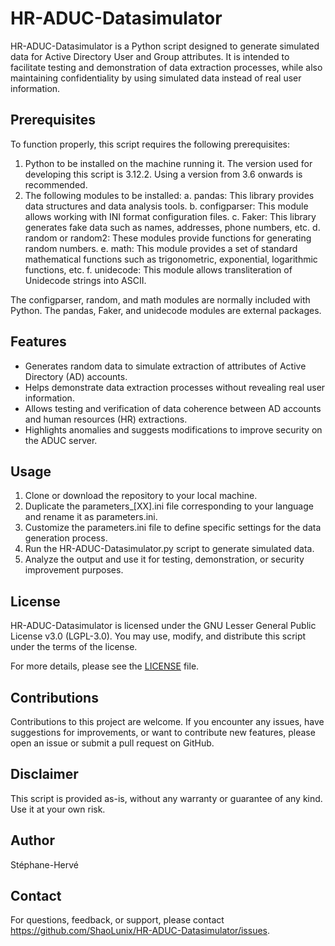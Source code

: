 # HR-ADUC-Datasimulator

HR-ADUC-Datasimulator is a Python script designed to generate simulated data for Active Directory User and Group attributes. It is intended to facilitate testing and demonstration of data extraction processes, while also maintaining confidentiality by using simulated data instead of real user information.

## Prerequisites

To function properly, this script requires the following prerequisites:
1. Python to be installed on the machine running it. The version used for developing this script is 3.12.2. Using a version from 3.6 onwards is recommended.
2. The following modules to be installed:
    a. pandas:
        This library provides data structures and data analysis tools.
    b. configparser:
        This module allows working with INI format configuration files.
    c. Faker:
        This library generates fake data such as names, addresses, phone numbers, etc.
    d. random or random2:
        These modules provide functions for generating random numbers.
    e. math:
        This module provides a set of standard mathematical functions such as trigonometric, exponential, logarithmic functions, etc.
    f. unidecode:
        This module allows transliteration of Unidecode strings into ASCII.

The configparser, random, and math modules are normally included with Python.
The pandas, Faker, and unidecode modules are external packages.

## Features

- Generates random data to simulate extraction of attributes of Active Directory (AD) accounts.
- Helps demonstrate data extraction processes without revealing real user information.
- Allows testing and verification of data coherence between AD accounts and human resources (HR) extractions.
- Highlights anomalies and suggests modifications to improve security on the ADUC server.

## Usage

1. Clone or download the repository to your local machine.
2. Duplicate the parameters_[XX].ini file corresponding to your language and rename it as parameters.ini.
3. Customize the parameters.ini file to define specific settings for the data generation process.
4. Run the HR-ADUC-Datasimulator.py script to generate simulated data.
5. Analyze the output and use it for testing, demonstration, or security improvement purposes.

## License

HR-ADUC-Datasimulator is licensed under the GNU Lesser General Public License v3.0 (LGPL-3.0). You may use, modify, and distribute this script under the terms of the license.

For more details, please see the [LICENSE](LICENSE) file.

## Contributions

Contributions to this project are welcome. If you encounter any issues, have suggestions for improvements, or want to contribute new features, please open an issue or submit a pull request on GitHub.

## Disclaimer

This script is provided as-is, without any warranty or guarantee of any kind. Use it at your own risk.

## Author

Stéphane-Hervé

## Contact

For questions, feedback, or support, please contact https://github.com/ShaoLunix/HR-ADUC-Datasimulator/issues.

